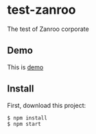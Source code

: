 # test-zanroo
The test of Zanroo corporate


## Demo
This is [demo](https://sittinon-9c7cc.firebaseapp.com/)


## Install

First, download this project:

```
$ npm install
$ npm start
```
